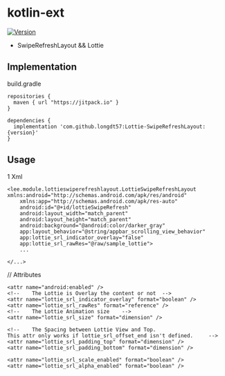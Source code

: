 # kotlin-ext
[![Version](https://jitpack.io/v/longdt57/Lottie-SwipeRefreshLayout.svg)](https://github.com/longdt57/Lottie-SwipeRefreshLayout/releases)

- SwipeRefreshLayout && Lottie



## Implementation
build.gradle
```
repositories {
  maven { url "https://jitpack.io" }
}

dependencies {
  implementation 'com.github.longdt57:Lottie-SwipeRefreshLayout:{version}'
}
```

## Usage
1 Xml
```
<lee.module.lottieswiperefreshlayout.LottieSwipeRefreshLayout xmlns:android="http://schemas.android.com/apk/res/android"
    xmlns:app="http://schemas.android.com/apk/res-auto"
    android:id="@+id/lottieSwipeRefresh"
    android:layout_width="match_parent"
    android:layout_height="match_parent"
    android:background="@android:color/darker_gray"
    app:layout_behavior="@string/appbar_scrolling_view_behavior"
    app:lottie_srl_indicator_overlay="false"
    app:lottie_srl_rawRes="@raw/sample_lottie">
    ...
    
</...>
```

// Attributes

```
<attr name="android:enabled" />
<!--    The Lottie is Overlay the content or not  -->
<attr name="lottie_srl_indicator_overlay" format="boolean" />
<attr name="lottie_srl_rawRes" format="reference" />
<!--    The Lottie Animation size    -->
<attr name="lottie_srl_size" format="dimension" />

<!--    The Spacing between Lottie View and Top.
This attr only works if lottie_srl_offset_end isn't defined.     -->
<attr name="lottie_srl_padding_top" format="dimension" />
<attr name="lottie_srl_padding_bottom" format="dimension" />

<attr name="lottie_srl_scale_enabled" format="boolean" />
<attr name="lottie_srl_alpha_enabled" format="boolean" />
```
